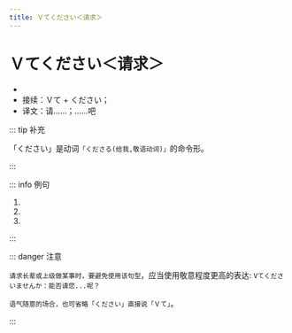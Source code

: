 ```yaml
---
title: Ｖてください＜请求＞
---
```


# Ｖてください＜请求＞

- <grammer-content sentence="意义：表示**请求对方做某件事**；" />
- 接续：Ｖて + ください；
- 译文：请......；......吧

::: tip 补充

「ください」是动词`「くださる(给我,敬语动词)」`的命令形。

:::

::: info 例句

1. <grammer-content sentence="ちょっとそれを**[見/み]せてください**。" trans="请让我看看那个。" />
2. <grammer-content sentence="[日本語/にほんご]を**[教/おし]えてください**。" trans="请教我日语！" />
3. <grammer-content sentence="ここに[電話番号/でんわばんごう]を**[書/か]いてください**。" trans="请在这里写下电话号码。" />

:::

::: danger 注意

`请求长辈或上级做某事时，要避免使用该句型`，应当使用敬意程度更高的表达: `Vてくださいませんか：能否请您...呢？`

`语气随意的场合，也可省略「ください」直接说「Ｖて」`。

<div class="bunpou-block">

  <grammer-content sentence="ちょっと**[待/ま]って <del>(ください)</del>**。" trans="请稍等一下。(语气比较随意的场合。)" />

</div>

:::
